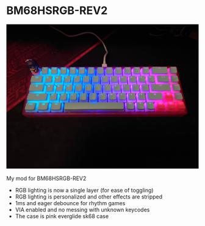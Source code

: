 # BM68HSRGB-REV2

![BM68HSRGB](https://github.com/chent7/bm68hsrgb-rev2/blob/master/resources/keyboard.jpeg?raw=true)

My mod for BM68HSRGB-REV2
* RGB lighting is now a single layer (for ease of toggling)
* RGB lighting is personalized and other effects are stripped
* 1ms and eager debounce for rhythm games
* VIA enabled and no messing with unknown keycodes
* The case is pink everglide sk68 case
